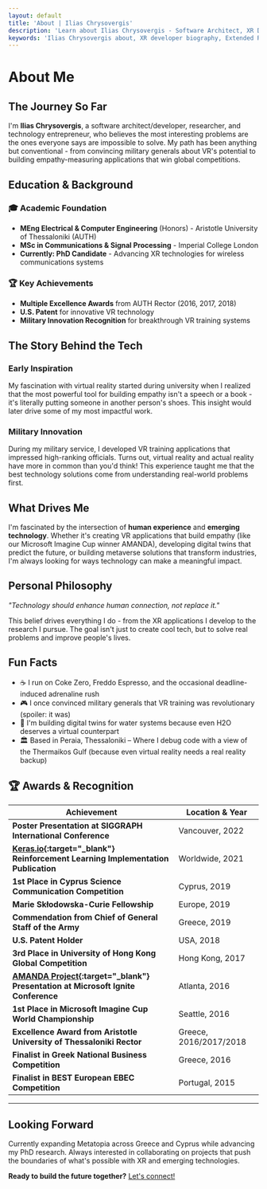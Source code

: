 ```yaml
---
layout: default
title: 'About | Ilias Chrysovergis'
description: 'Learn about Ilias Chrysovergis - Software Architect, XR Developer, Researcher, and Co-founder of Metatopia. Microsoft Imagine Cup Winner with expertise in XR, AI, and Digital Twins.'
keywords: 'Ilias Chrysovergis about, XR developer biography, Extended Reality researcher, Microsoft Imagine Cup winner, Metatopia co-founder, PhD candidate'
---
```


# About Me

## The Journey So Far

I'm **Ilias Chrysovergis**, a software architect/developer, researcher, and technology entrepreneur, who believes the most interesting problems are the ones everyone says are impossible to solve. My path has been anything but conventional - from convincing military generals about VR's potential to building empathy-measuring applications that win global competitions.

## Education & Background

### 🎓 Academic Foundation
- **MEng Electrical & Computer Engineering** (Honors) - Aristotle University of Thessaloniki (AUTH)
- **MSc in Communications & Signal Processing** - Imperial College London  
- **Currently: PhD Candidate** - Advancing XR technologies for wireless communications systems

### 🏆 Key Achievements
- **Multiple Excellence Awards** from AUTH Rector (2016, 2017, 2018)
- **U.S. Patent** for innovative VR technology
- **Military Innovation Recognition** for breakthrough VR training systems

## The Story Behind the Tech

### **Early Inspiration**
My fascination with virtual reality started during university when I realized that the most powerful tool for building empathy isn't a speech or a book - it's literally putting someone in another person's shoes. This insight would later drive some of my most impactful work.

### **Military Innovation** 
During my military service, I developed VR training applications that impressed high-ranking officials. Turns out, virtual reality and actual reality have more in common than you'd think! This experience taught me that the best technology solutions come from understanding real-world problems first.

## What Drives Me

I'm fascinated by the intersection of **human experience** and **emerging technology**. Whether it's creating VR applications that build empathy (like our Microsoft Imagine Cup winner AMANDA), developing digital twins that predict the future, or building metaverse solutions that transform industries, I'm always looking for ways technology can make a meaningful impact.

## Personal Philosophy

*"Technology should enhance human connection, not replace it."*

This belief drives everything I do - from the XR applications I develop to the research I pursue. The goal isn't just to create cool tech, but to solve real problems and improve people's lives.

## Fun Facts

- ☕ I run on Coke Zero, Freddo Espresso, and the occasional deadline-induced adrenaline rush
- 🎮 I once convinced military generals that VR training was revolutionary (spoiler: it was)
- 🌊 I'm building digital twins for water systems because even H2O deserves a virtual counterpart
- 🏛️ Based in Peraia, Thessaloniki – Where I debug code with a view of the Thermaikos Gulf (because even virtual reality needs a real reality backup)

## 🏆 Awards & Recognition

| Achievement | Location & Year |
|-------------|----------------|
| **Poster Presentation at SIGGRAPH International Conference** | Vancouver, 2022 |
| **[Keras.io](https://keras.io/examples/rl/ppo_cartpole/){:target="_blank"} Reinforcement Learning Implementation Publication** | Worldwide, 2021 |
| **1st Place in Cyprus Science Communication Competition** | Cyprus, 2019 |
| **Marie Skłodowska-Curie Fellowship** | Europe, 2019 |
| **Commendation from Chief of General Staff of the Army** | Greece, 2019 |
| **U.S. Patent Holder** | USA, 2018 |
| **3rd Place in University of Hong Kong Global Competition** | Hong Kong, 2017 |
| **[AMANDA Project](https://github.com/iliachry/AMANDA){:target="_blank"} Presentation at Microsoft Ignite Conference** | Atlanta, 2016 |
| **1st Place in Microsoft Imagine Cup World Championship** | Seattle, 2016 |
| **Excellence Award from Aristotle University of Thessaloniki Rector** | Greece, 2016/2017/2018 |
| **Finalist in Greek National Business Competition** | Greece, 2016 |
| **Finalist in BEST European EBEC Competition** | Portugal, 2015 |

---

## Looking Forward

Currently expanding Metatopia across Greece and Cyprus while advancing my PhD research. Always interested in collaborating on projects that push the boundaries of what's possible with XR and emerging technologies.

**Ready to build the future together?** [Let's connect!](/contact)
